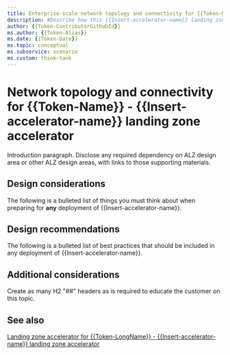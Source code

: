 ```yaml
---
title: Enterprise-scale network topology and connectivity for {{Token-Name}} - {{Insert-accelerator-name}}
description: #Describe how this {{Insert-accelerator-name}} landing zone accelerator can improve network topology and connectivity of {{Insert-accelerator-name}}.
author: {{Token-ContributorGithubId}}
ms.author: {{Token-Alias}}
ms.date: {{Token-Date}}
ms.topic: conceptual
ms.subservice: scenario
ms.custom: think-tank
---
```


# Network topology and connectivity for {{Token-Name}} - {{Insert-accelerator-name}} landing zone accelerator

Introduction paragraph. Disclose any required dependency on ALZ design area or other ALZ design areas, with links to those supporting materials.

## Design considerations

The following is a bulleted list of things you must think about when preparing for **any** deployment of {{Insert-accelerator-name}}.

## Design recommendations

The following is a bulleted list of best practices that should be included in any deployment of {{Insert-accelerator-name}}.

## Additional considerations

Create as many H2 "##" headers as is required to educate the customer on this topic.

## See also

[Landing zone accelerator for {{Token-LongName}} - {{Insert-accelerator-name}} landing zone accelerator](./technology-name-landing-zone-accelerator.md)